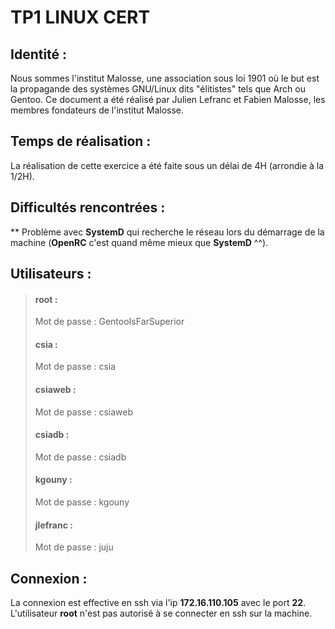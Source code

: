 # TP1 LINUX CERT

## Identité :

Nous sommes l'institut Malosse, une association sous loi 1901 où le but est la propagande des systèmes GNU/Linux 
dits "élitistes" tels que Arch ou Gentoo.
Ce document a été réalisé par Julien Lefranc et Fabien Malosse, les membres fondateurs de l'institut Malosse.

## Temps de réalisation :

La réalisation de cette exercice a été faite sous un délai de 4H (arrondie à la 1/2H).

## Difficultés rencontrées :
**
Problème avec **SystemD** qui recherche le réseau lors du démarrage de la machine (**OpenRC** c'est quand même mieux que **SystemD** ^^).

## Utilisateurs :

> #### root :
>
> Mot de passe : GentooIsFarSuperior
>
> #### csia :
>
> Mot de passe : csia
>
> #### csiaweb :
>
> Mot de passe : csiaweb
>
> #### csiadb :
>
> Mot de passe : csiadb
>
> #### kgouny :
>
> Mot de passe : kgouny
>
> #### jlefranc :
>
> Mot de passe : juju
>

## Connexion :

La connexion est effective en ssh via l'ip **172.16.110.105** avec le port **22**.
L'utilisateur **root** n'est pas autorisé à se connecter en ssh sur la machine.